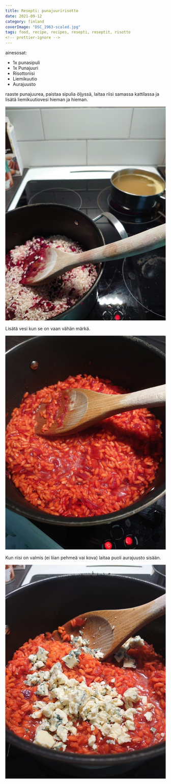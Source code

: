 ```yaml
---
title: Resepti: punajuuririsotto
date: 2021-09-12
category: finland
coverImage: "DSC_1963-scaled.jpg"
tags: food, recipe, recipes, resepti, reseptit, risotto
<!-- prettier-ignore -->
---
```


ainesosat:

- 1x punasipuli
- 1x Punajuuri
- Risottoriisi
- Liemikuutio
- Aurajuusto

raaste punajuurea, paistaa sipulia öljyssä, laitaa riisi samassa kattilassa ja
lisätä liemikuutiovesi hieman ja hieman.

[![puna](images/DSC_1963-768x1024.jpg)](images/DSC_1963-scaled.jpg)

Lisätä vesi kun se on vaan vähän märkä.

[![juu](images/DSC_1964-768x1024.jpg)](images/DSC_1964-scaled.jpg)

Kun riisi on valmis (ei liian pehmeä vai kova) laitaa puoli aurajuusto sisään.

[![rea](images/DSC_1966-768x1024.jpg)](images/DSC_1966-scaled.jpg)
